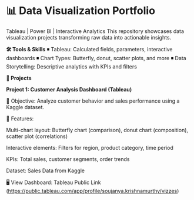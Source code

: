 # 📊 Data Visualization Portfolio
Tableau | Power BI | Interactive Analytics
This repository showcases data visualization projects transforming raw data into actionable insights.

**🛠 Tools & Skills**
◾ Tableau: Calculated fields, parameters, interactive dashboards
◾ Chart Types: Butterfly, donut, scatter plots, and more
◾ Data Storytelling: Descriptive analytics with KPIs and filters

**📂 Projects**

**Project 1: Customer Analysis Dashboard (Tableau)**

🔹 Objective: Analyze customer behavior and sales performance using a Kaggle dataset.

📌 Features:

Multi-chart layout: Butterfly chart (comparison), donut chart (composition), scatter plot (correlations)

Interactive elements: Filters for region, product category, time period

KPIs: Total sales, customer segments, order trends

Dataset: Sales Data from Kaggle

🖥 View Dashboard: Tableau Public Link (https://public.tableau.com/app/profile/soujanya.krishnamurthy/vizzes)
